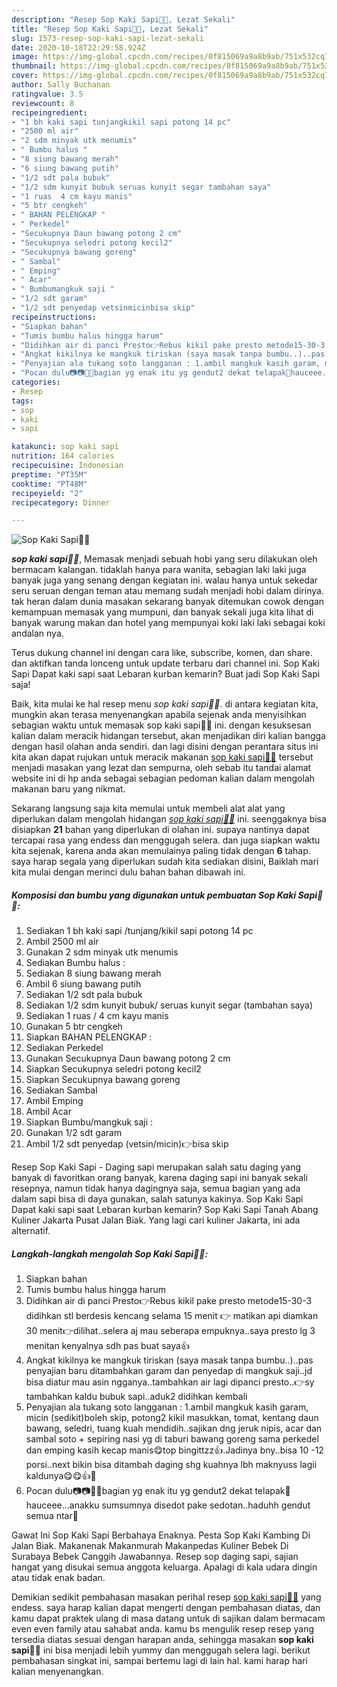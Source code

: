 ```yaml
---
description: "Resep Sop Kaki Sapi🥣🐮, Lezat Sekali"
title: "Resep Sop Kaki Sapi🥣🐮, Lezat Sekali"
slug: 1573-resep-sop-kaki-sapi-lezat-sekali
date: 2020-10-18T22:29:58.924Z
image: https://img-global.cpcdn.com/recipes/0f815069a9a8b9ab/751x532cq70/sop-kaki-sapi🥣🐮-foto-resep-utama.jpg
thumbnail: https://img-global.cpcdn.com/recipes/0f815069a9a8b9ab/751x532cq70/sop-kaki-sapi🥣🐮-foto-resep-utama.jpg
cover: https://img-global.cpcdn.com/recipes/0f815069a9a8b9ab/751x532cq70/sop-kaki-sapi🥣🐮-foto-resep-utama.jpg
author: Sally Buchanan
ratingvalue: 3.5
reviewcount: 8
recipeingredient:
- "1 bh kaki sapi tunjangkikil sapi potong 14 pc"
- "2500 ml air"
- "2 sdm minyak utk menumis"
- " Bumbu halus "
- "8 siung bawang merah"
- "6 siung bawang putih"
- "1/2 sdt pala bubuk"
- "1/2 sdm kunyit bubuk seruas kunyit segar tambahan saya"
- "1 ruas  4 cm kayu manis"
- "5 btr cengkeh"
- " BAHAN PELENGKAP "
- " Perkedel"
- "Secukupnya Daun bawang potong 2 cm"
- "Secukupnya seledri potong kecil2"
- "Secukupnya bawang goreng"
- " Sambal"
- " Emping"
- " Acar"
- " Bumbumangkuk saji "
- "1/2 sdt garam"
- "1/2 sdt penyedap vetsinmicinbisa skip"
recipeinstructions:
- "Siapkan bahan"
- "Tumis bumbu halus hingga harum"
- "Didihkan air di panci Presto👉Rebus kikil pake presto metode15-30-3 didihkan stl berdesis kencang selama 15 menit 👉 matikan api diamkan 30 menit👉dilihat..selera aj mau seberapa empuknya..saya presto lg 3 menitan kenyalnya sdh pas buat saya👍"
- "Angkat kikilnya ke mangkuk tiriskan (saya masak tanpa bumbu..)..pas penyajian baru ditambahkan garam dan penyedap di mangkuk saji..jd bisa diatur mau asin ngganya..tambahkan air lagi dipanci presto..👉sy tambahkan kaldu bubuk sapi..aduk2 didihkan kembali"
- "Penyajian ala tukang soto langganan : 1.ambil mangkuk kasih garam, micin (sedikit)boleh skip, potong2 kikil masukkan, tomat, kentang daun bawang, seledri, tuang kuah mendidih..sajikan dng jeruk nipis, acar dan sambal soto + sepiring nasi yg di taburi bawang goreng sama perkedel dan emping kasih kecap manis😋top bingittzz👍.Jadinya bny..bisa 10 -12 porsi..next bikin bisa ditambah daging shg kuahnya lbh maknyuss lagii kaldunya😋😋👍🤗"
- "Pocan dulu📷📷👩‍🍳bagian yg enak itu yg gendut2 dekat telapak🤣hauceee...anakku sumsumnya disedot pake sedotan..haduhh gendut semua ntar🤣"
categories:
- Resep
tags:
- sop
- kaki
- sapi

katakunci: sop kaki sapi 
nutrition: 164 calories
recipecuisine: Indonesian
preptime: "PT35M"
cooktime: "PT48M"
recipeyield: "2"
recipecategory: Dinner

---
```



![Sop Kaki Sapi🥣🐮](https://img-global.cpcdn.com/recipes/0f815069a9a8b9ab/751x532cq70/sop-kaki-sapi🥣🐮-foto-resep-utama.jpg)

<b><i>sop kaki sapi🥣🐮</i></b>, Memasak menjadi sebuah hobi yang seru dilakukan oleh bermacam kalangan. tidaklah hanya para wanita, sebagian laki laki juga banyak juga yang senang dengan kegiatan ini. walau hanya untuk sekedar seru seruan dengan teman atau memang sudah menjadi hobi dalam dirinya. tak heran dalam dunia masakan sekarang banyak ditemukan cowok dengan kemampuan memasak yang mumpuni, dan banyak sekali juga kita lihat di banyak warung makan dan hotel yang mempunyai koki laki laki sebagai koki andalan nya.

Terus dukung channel ini dengan cara like, subscribe, komen, dan share. dan aktifkan tanda lonceng untuk update terbaru dari channel ini. Sop Kaki Sapi Dapat kaki sapi saat Lebaran kurban kemarin? Buat jadi Sop Kaki Sapi saja!

Baik, kita mulai ke hal resep menu <i>sop kaki sapi🥣🐮</i>. di antara kegiatan kita, mungkin akan terasa menyenangkan apabila sejenak anda menyisihkan sebagian waktu untuk memasak sop kaki sapi🥣🐮 ini. dengan kesuksesan kalian dalam meracik hidangan tersebut, akan menjadikan diri kalian bangga dengan hasil olahan anda sendiri. dan lagi disini dengan perantara situs ini kita akan dapat rujukan untuk meracik makanan <u>sop kaki sapi🥣🐮</u> tersebut menjadi masakan yang lezat dan sempurna, oleh sebab itu tandai alamat website ini di hp anda sebagai sebagian pedoman kalian dalam mengolah makanan baru yang nikmat.


Sekarang langsung saja kita memulai untuk membeli alat alat yang diperlukan dalam mengolah hidangan <u><i>sop kaki sapi🥣🐮</i></u> ini. seenggaknya bisa disiapkan <b>21</b> bahan yang diperlukan di olahan ini. supaya nantinya dapat tercapai rasa yang endess dan menggugah selera. dan juga siapkan waktu kita sejenak, karena anda akan memulainya paling tidak dengan <b>6</b> tahap. saya harap segala yang diperlukan sudah kita sediakan disini, Baiklah mari kita mulai dengan merinci dulu bahan bahan dibawah ini.

<!--inarticleads1-->

##### Komposisi dan bumbu yang digunakan untuk pembuatan Sop Kaki Sapi🥣🐮:

1. Sediakan 1 bh kaki sapi /tunjang/kikil sapi potong 14 pc
1. Ambil 2500 ml air
1. Gunakan 2 sdm minyak utk menumis
1. Sediakan  Bumbu halus :
1. Sediakan 8 siung bawang merah
1. Ambil 6 siung bawang putih
1. Sediakan 1/2 sdt pala bubuk
1. Sediakan 1/2 sdm kunyit bubuk/ seruas kunyit segar (tambahan saya)
1. Sediakan 1 ruas / 4 cm kayu manis
1. Gunakan 5 btr cengkeh
1. Siapkan  BAHAN PELENGKAP :
1. Sediakan  Perkedel
1. Gunakan Secukupnya Daun bawang potong 2 cm
1. Siapkan Secukupnya seledri potong kecil2
1. Siapkan Secukupnya bawang goreng
1. Sediakan  Sambal
1. Ambil  Emping
1. Ambil  Acar
1. Siapkan  Bumbu/mangkuk saji :
1. Gunakan 1/2 sdt garam
1. Ambil 1/2 sdt penyedap (vetsin/micin)👉bisa skip


Resep Sop Kaki Sapi - Daging sapi merupakan salah satu daging yang banyak di favoritkan orang banyak, karena daging sapi ini banyak sekali resepnya, namun tidak hanya dagingnya saja, semua bagian yang ada dalam sapi bisa di daya gunakan, salah satunya kakinya. Sop Kaki Sapi Dapat kaki sapi saat Lebaran kurban kemarin? Sop Kaki Sapi Tanah Abang Kuliner Jakarta Pusat Jalan Biak. Yang lagi cari kuliner Jakarta, ini ada alternatif. 

<!--inarticleads2-->

##### Langkah-langkah mengolah Sop Kaki Sapi🥣🐮:

1. Siapkan bahan
1. Tumis bumbu halus hingga harum
1. Didihkan air di panci Presto👉Rebus kikil pake presto metode15-30-3 didihkan stl berdesis kencang selama 15 menit 👉 matikan api diamkan 30 menit👉dilihat..selera aj mau seberapa empuknya..saya presto lg 3 menitan kenyalnya sdh pas buat saya👍
1. Angkat kikilnya ke mangkuk tiriskan (saya masak tanpa bumbu..)..pas penyajian baru ditambahkan garam dan penyedap di mangkuk saji..jd bisa diatur mau asin ngganya..tambahkan air lagi dipanci presto..👉sy tambahkan kaldu bubuk sapi..aduk2 didihkan kembali
1. Penyajian ala tukang soto langganan : 1.ambil mangkuk kasih garam, micin (sedikit)boleh skip, potong2 kikil masukkan, tomat, kentang daun bawang, seledri, tuang kuah mendidih..sajikan dng jeruk nipis, acar dan sambal soto + sepiring nasi yg di taburi bawang goreng sama perkedel dan emping kasih kecap manis😋top bingittzz👍.Jadinya bny..bisa 10 -12 porsi..next bikin bisa ditambah daging shg kuahnya lbh maknyuss lagii kaldunya😋😋👍🤗
1. Pocan dulu📷📷👩‍🍳bagian yg enak itu yg gendut2 dekat telapak🤣hauceee...anakku sumsumnya disedot pake sedotan..haduhh gendut semua ntar🤣


Gawat Ini Sop Kaki Sapi Berbahaya Enaknya. Pesta Sop Kaki Kambing Di Jalan Biak. Makanenak Makanmurah Makanpedas Kuliner Bebek Di Surabaya Bebek Canggih Jawabannya. Resep sop daging sapi, sajian hangat yang disukai semua anggota keluarga. Apalagi di kala udara dingin atau tidak enak badan. 

Demikian sedikit pembahasan masakan perihal resep <u>sop kaki sapi🥣🐮</u> yang endess. saya harap kalian dapat mengerti dengan pembahasan diatas, dan kamu dapat praktek ulang di masa datang untuk di sajikan dalam bermacam even even family atau sahabat anda. kamu bs mengulik resep resep yang tersedia diatas sesuai dengan harapan anda, sehingga masakan <b>sop kaki sapi🥣🐮</b> ini bisa menjadi lebih yummy dan menggugah selera lagi. berikut pembahasan singkat ini, sampai bertemu lagi di lain hal. kami harap hari kalian menyenangkan.
